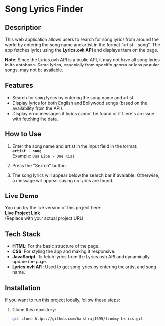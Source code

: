 # Song Lyrics Finder

## Description

This web application allows users to search for song lyrics from around the world by entering the song name and artist in the format "artist - song". The app fetches lyrics using the **Lyrics.ovh API** and displays them on the page.

**Note**: Since the Lyrics.ovh API is a public API, it may not have all song lyrics in its database. Some lyrics, especially from specific genres or less popular songs, may not be available.


## Features

- Search for song lyrics by entering the song name and artist.
- Display lyrics for both English and Bollywood songs (based on the availability from the API).
- Display error messages if lyrics cannot be found or if there's an issue with fetching the data.

## How to Use

1. Enter the song name and artist in the input field in the format:  
   **`artist - song`**  
   Example: `Dua Lipa - One Kiss`
   
2. Press the "Search" button.

3. The song lyrics will appear below the search bar if available. Otherwise, a message will appear saying no lyrics are found.

## Live Demo

You can try the live version of this project here:  
**[Live Project Link](https://harshraj1695.github.io/findmy-Lyrics/)**  
(Replace with your actual project URL)

## Tech Stack

- **HTML**: For the basic structure of the page.
- **CSS**: For styling the app and making it responsive.
- **JavaScript**: To fetch lyrics from the Lyrics.ovh API and dynamically update the page.
- **Lyrics.ovh API**: Used to get song lyrics by entering the artist and song name.

## Installation

If you want to run this project locally, follow these steps:

1. Clone this repository:

   ```bash
   git clone https://github.com/harshraj1695/findmy-Lyrics.git

